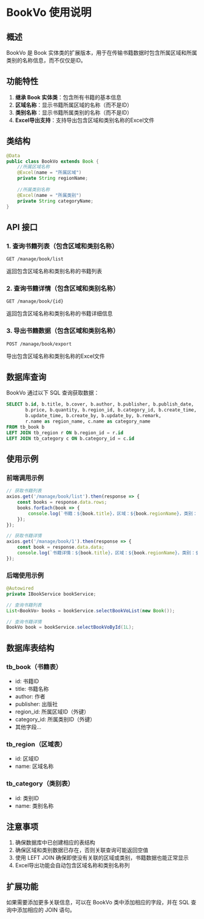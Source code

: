 # BookVo 使用说明

## 概述

BookVo 是 Book 实体类的扩展版本，用于在传输书籍数据时包含所属区域和所属类别的名称信息，而不仅仅是ID。

## 功能特性

1. **继承 Book 实体类**：包含所有书籍的基本信息
2. **区域名称**：显示书籍所属区域的名称（而不是ID）
3. **类别名称**：显示书籍所属类别的名称（而不是ID）
4. **Excel导出支持**：支持导出包含区域和类别名称的Excel文件

## 类结构

```java
@Data
public class BookVo extends Book {
    //所属区域名称
    @Excel(name = "所属区域")
    private String regionName;
    
    //所属类别名称
    @Excel(name = "所属类别")
    private String categoryName;
}
```

## API 接口

### 1. 查询书籍列表（包含区域和类别名称）
```
GET /manage/book/list
```
返回包含区域名称和类别名称的书籍列表

### 2. 查询书籍详情（包含区域和类别名称）
```
GET /manage/book/{id}
```
返回包含区域名称和类别名称的书籍详细信息

### 3. 导出书籍数据（包含区域和类别名称）
```
POST /manage/book/export
```
导出包含区域名称和类别名称的Excel文件

## 数据库查询

BookVo 通过以下 SQL 查询获取数据：

```sql
SELECT b.id, b.title, b.cover, b.author, b.publisher, b.publish_date, 
       b.price, b.quantity, b.region_id, b.category_id, b.create_time, 
       b.update_time, b.create_by, b.update_by, b.remark,
       r.name as region_name, c.name as category_name
FROM tb_book b
LEFT JOIN tb_region r ON b.region_id = r.id
LEFT JOIN tb_category c ON b.category_id = c.id
```

## 使用示例

### 前端调用示例
```javascript
// 获取书籍列表
axios.get('/manage/book/list').then(response => {
    const books = response.data.rows;
    books.forEach(book => {
        console.log(`书籍：${book.title}，区域：${book.regionName}，类别：${book.categoryName}`);
    });
});

// 获取书籍详情
axios.get('/manage/book/1').then(response => {
    const book = response.data.data;
    console.log(`书籍详情：${book.title}，区域：${book.regionName}，类别：${book.categoryName}`);
});
```

### 后端使用示例
```java
@Autowired
private IBookService bookService;

// 查询书籍列表
List<BookVo> books = bookService.selectBookVoList(new Book());

// 查询书籍详情
BookVo book = bookService.selectBookVoById(1L);
```

## 数据库表结构

### tb_book（书籍表）
- id: 书籍ID
- title: 书籍名称
- author: 作者
- publisher: 出版社
- region_id: 所属区域ID（外键）
- category_id: 所属类别ID（外键）
- 其他字段...

### tb_region（区域表）
- id: 区域ID
- name: 区域名称

### tb_category（类别表）
- id: 类别ID
- name: 类别名称

## 注意事项

1. 确保数据库中已创建相应的表结构
2. 确保区域和类别数据已存在，否则关联查询可能返回空值
3. 使用 LEFT JOIN 确保即使没有关联的区域或类别，书籍数据也能正常显示
4. Excel导出功能会自动包含区域名称和类别名称列

## 扩展功能

如果需要添加更多关联信息，可以在 BookVo 类中添加相应的字段，并在 SQL 查询中添加相应的 JOIN 语句。
